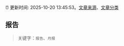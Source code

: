 :alarm_clock: 更新时间: 2025-10-20 13:45:53。[文章来源](/README.md)、[文章分类](/TAGS.md)

## 报告


> 关键字：`报告`、`月报`



